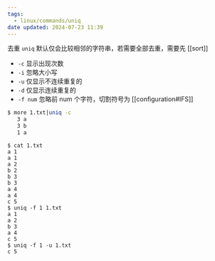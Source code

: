 ```yaml
---
tags:
  - linux/commands/uniq
date updated: 2024-07-23 11:39
---
```


去重
`uniq` 默认仅会比较相邻的字符串，若需要全部去重，需要先 [[sort]]

- `-c` 显示出现次数
- `-i` 忽略大小写
- `-u` 仅显示不连续重复的
- `-d` 仅显示连续重复的
- `-f num`  忽略前 num 个字符，切割符号为 [[configuration#IFS]]

```bash
$ more 1.txt|uniq -c
   3 a
   3 b
   1 a
```


```shell
$ cat 1.txt
a 1
a 1
a 2
b 2
b 3
b 3
a 4
a 4
c 5
$ uniq -f 1 1.txt
a 1
a 2
b 3
a 4
c 5
$ uniq -f 1 -u 1.txt
c 5
```